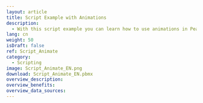 ```yaml
---
layout: article
title: Script Example with Animations
description: 
  - With this script example you can learn how to use animations in Peakboard.
lang: cn
weight: 50
isDraft: false
ref: Script_Animate
category:
  - Scripting
image: Script_Animate_EN.png
download: Script_Animate_EN.pbmx
overview_description:
overview_benefits:
overview_data_sources:
---
```

